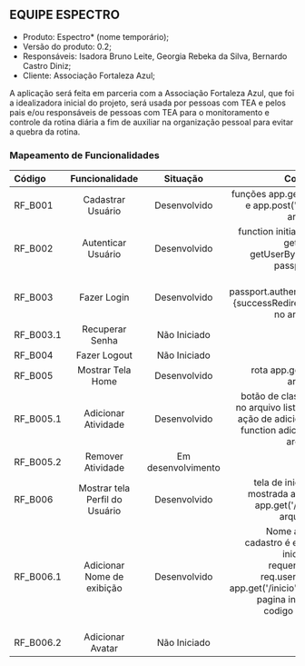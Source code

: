 ## EQUIPE ESPECTRO #
- Produto: Espectro* (nome temporário);
- Versão do produto: 0.2;
- Responsáveis: Isadora Bruno Leite, Georgia Rebeka da Silva,
Bernardo Castro Diniz;
- Cliente: Associação Fortaleza Azul;

A aplicação será feita em parceria com a Associação Fortaleza Azul, que foi a
idealizadora inicial do projeto, será usada por pessoas com TEA e pelos pais e/ou
responsáveis de pessoas com TEA para o monitoramento e controle da rotina diária
a fim de auxiliar na organização pessoal para evitar a quebra da rotina.

### Mapeamento de Funcionalidades

| Código  | Funcionalidade  | Situação |  Codigo/Arquivo|
| :------------ |:---------------:| :-----:| --------:|
| RF_B001      | Cadastrar Usuário | Desenvolvido| funções app.get('/cadastro') e app.post('/cadastro) no arquivo index.js |
| RF_B002     | Autenticar Usuário       |   Desenvolvido | function initialize(passport, getUserByEmail, getUserById) no arquivo passport-config.js |
| RF_B003  | Fazer Login       |    Desenvolvido | função passport.authenticate('local', {successRedirect: '/inicio'...} no arquivo index.js|
| RF_B003.1     | Recuperar Senha | Não Iniciado|
| RF_B004     | Fazer Logout       |   Não Iniciado |
| RF_B005  | Mostrar Tela Home       |    Desenvolvido| rota app.get('/inicio') no arquivo index.js |
| RF_B005.1     | Adicionar Atividade  | Desenvolvido| botão de classe addTarefa no arquivo listaTarefas.ejs e ação de adicionar tarefa na function adicionaTarefa no arquivo script.js|
| RF_B005.2     | Remover Atividade       |   Em desenvolvimento|
| RF_B006 | Mostrar tela Perfil do Usuário       |    Desenvolvido | tela de inicio (inicio.ejs) mostrada atraves da rota app.get('/inicio') e pelo arquivo layout.ejs
| RF_B006.1     | Adicionar Nome de exibição      |   Desenvolvido | Nome adicionado no cadastro é exibido na tela inicial através do requerimento name: req.user.name na rota app.get('/inicio') e exibido na pagina inicio.ejs com o codigo Perfil de <%= name%> |
| RF_B006.2  | Adicionar Avatar       |    Não Iniciado |   |
